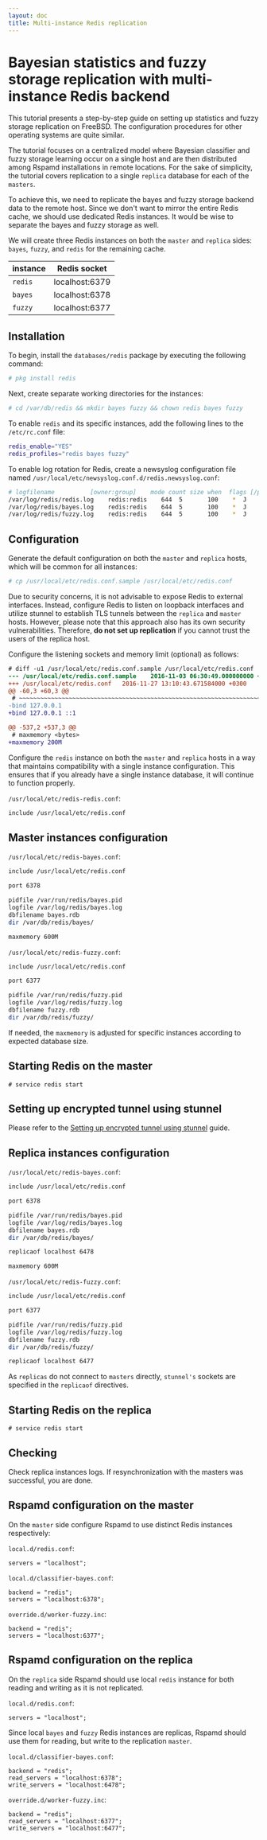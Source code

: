 ```yaml
---
layout: doc
title: Multi-instance Redis replication
---
```

# Bayesian statistics and fuzzy storage replication with multi-instance Redis backend

This tutorial presents a step-by-step guide on setting up statistics and fuzzy storage replication on FreeBSD. The configuration procedures for other operating systems are quite similar.

The tutorial focuses on a centralized model where Bayesian classifier and fuzzy storage learning occur on a single host and are then distributed among Rspamd installations in remote locations. For the sake of simplicity, the tutorial covers replication to a single `replica` database for each of the `masters`.

To achieve this, we need to replicate the bayes and fuzzy storage backend data to the remote host. Since we don't want to mirror the entire Redis cache, we should use dedicated Redis instances. It would be wise to separate the bayes and fuzzy storage as well.

We will create three Redis instances on both the `master` and `replica` sides: `bayes`, `fuzzy`, and `redis` for the remaining cache.

|instance|Redis socket|
|---|---|
|`redis`|localhost:6379|
|`bayes`|localhost:6378|
|`fuzzy`|localhost:6377|

## Installation

To begin, install the `databases/redis` package by executing the following command:

```sh
# pkg install redis
```

Next, create separate working directories for the instances:

```sh
# cd /var/db/redis && mkdir bayes fuzzy && chown redis bayes fuzzy
```

To enable `redis` and its specific instances, add the following lines to the `/etc/rc.conf` file:

```sh
redis_enable="YES"
redis_profiles="redis bayes fuzzy"
```

To enable log rotation for Redis, create a newsyslog configuration file named `/usr/local/etc/newsyslog.conf.d/redis.newsyslog.conf`:

```sh
# logfilename          [owner:group]    mode count size when  flags [/pid_file] [sig_num]
/var/log/redis/redis.log    redis:redis    644  5       100    *  J
/var/log/redis/bayes.log    redis:redis    644  5       100    *  J
/var/log/redis/fuzzy.log    redis:redis    644  5       100    *  J
```

## Configuration

Generate the default configuration on both the `master` and `replica` hosts, which will be common for all instances:

```sh
# cp /usr/local/etc/redis.conf.sample /usr/local/etc/redis.conf
```

Due to security concerns, it is not advisable to expose Redis to external interfaces. Instead, configure Redis to listen on loopback interfaces and utilize stunnel to establish TLS tunnels between the `replica` and `master` hosts. However, please note that this approach also has its own security vulnerabilities. Therefore, **do not set up replication** if you cannot trust the users of the replica host.

Configure the listening sockets and memory limit (optional) as follows:

```diff
# diff -u1 /usr/local/etc/redis.conf.sample /usr/local/etc/redis.conf
--- /usr/local/etc/redis.conf.sample    2016-11-03 06:30:49.000000000 +0300
+++ /usr/local/etc/redis.conf   2016-11-27 13:10:43.671584000 +0300
@@ -60,3 +60,3 @@
 # ~~~~~~~~~~~~~~~~~~~~~~~~~~~~~~~~~~~~~~~~~~~~~~~~~~~~~~~~~~~~~~~~~~~~~~~~
-bind 127.0.0.1
+bind 127.0.0.1 ::1

@@ -537,2 +537,3 @@
 # maxmemory <bytes>
+maxmemory 200M
```

Configure the `redis` instance on both the `master` and `replica` hosts in a way that maintains compatibility with a single instance configuration. This ensures that if you already have a single instance database, it will continue to function properly.

`/usr/local/etc/redis-redis.conf`:

```sh
include /usr/local/etc/redis.conf
```

## Master instances configuration

`/usr/local/etc/redis-bayes.conf`:

```sh
include /usr/local/etc/redis.conf

port 6378

pidfile /var/run/redis/bayes.pid
logfile /var/log/redis/bayes.log
dbfilename bayes.rdb
dir /var/db/redis/bayes/

maxmemory 600M
```

`/usr/local/etc/redis-fuzzy.conf`:

```sh
include /usr/local/etc/redis.conf

port 6377

pidfile /var/run/redis/fuzzy.pid
logfile /var/log/redis/fuzzy.log
dbfilename fuzzy.rdb
dir /var/db/redis/fuzzy/
```

If needed, the `maxmemory` is adjusted for specific instances according to expected database size.

## Starting Redis on the master

`# service redis start`

## Setting up encrypted tunnel using stunnel

Please refer to the [Setting up encrypted tunnel using stunnel](./stunnel_setup.html) guide.

## Replica instances configuration

`/usr/local/etc/redis-bayes.conf`:

```sh
include /usr/local/etc/redis.conf

port 6378

pidfile /var/run/redis/bayes.pid
logfile /var/log/redis/bayes.log
dbfilename bayes.rdb
dir /var/db/redis/bayes/

replicaof localhost 6478

maxmemory 600M
```

`/usr/local/etc/redis-fuzzy.conf`:

```sh
include /usr/local/etc/redis.conf

port 6377

pidfile /var/run/redis/fuzzy.pid
logfile /var/log/redis/fuzzy.log
dbfilename fuzzy.rdb
dir /var/db/redis/fuzzy/

replicaof localhost 6477
```

As `replicas` do not connect to `masters` directly, `stunnel's` sockets are specified in the `replicaof` directives.

## Starting Redis on the replica

`# service redis start`

## Checking

Check replica instances logs. If resynchronization with the masters was successful, you are done.

## Rspamd configuration on the master

On the `master` side configure Rspamd to use distinct Redis instances respectively:

`local.d/redis.conf`:

```hcl
servers = "localhost";
```

`local.d/classifier-bayes.conf`:

```hcl
backend = "redis";
servers = "localhost:6378";
```

`override.d/worker-fuzzy.inc`:

```hcl
backend = "redis";
servers = "localhost:6377";
```

## Rspamd configuration on the replica

On the `replica` side Rspamd should use local `redis` instance for both reading and writing as it is not replicated.

`local.d/redis.conf`:

```hcl
servers = "localhost";
```

Since local `bayes` and `fuzzy` Redis instances are replicas, Rspamd should use them for reading, but write to the replication `master`.

`local.d/classifier-bayes.conf`:

```hcl
backend = "redis";
read_servers = "localhost:6378";
write_servers = "localhost:6478";
```

`override.d/worker-fuzzy.inc`:

```hcl
backend = "redis";
read_servers = "localhost:6377";
write_servers = "localhost:6477";
```
